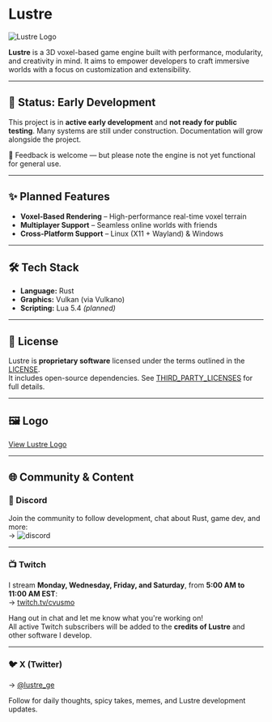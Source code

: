 # Lustre

![Lustre Logo](https://github.com/lustre-ge/lustre/blob/main/logo.png?raw=true)

**Lustre** is a 3D voxel-based game engine built with performance, modularity, and creativity in mind. It aims to empower developers to craft immersive worlds with a focus on customization and extensibility.

---

## 🚧 Status: Early Development

This project is in **active early development** and **not ready for public testing**. Many systems are still under construction. Documentation will grow alongside the project.

💬 Feedback is welcome — but please note the engine is not yet functional for general use.

---

## ✨ Planned Features

- **Voxel-Based Rendering** – High-performance real-time voxel terrain  
- **Multiplayer Support** – Seamless online worlds with friends  
- **Cross-Platform Support** – Linux (X11 + Wayland) & Windows  

---

## 🛠️ Tech Stack

- **Language:** Rust  
- **Graphics:** Vulkan (via Vulkano)  
- **Scripting:** Lua 5.4 *(planned)*  

---

## 📄 License

Lustre is **proprietary software** licensed under the terms outlined in the [LICENSE](LICENSE).  
It includes open-source dependencies. See [THIRD_PARTY_LICENSES](THIRD_PARTY_LICENSES) for full details.

---

## 🖼️ Logo

[View Lustre Logo](https://github.com/cvusmo/lustre/blob/dev/assets/icon/logo.png?raw=true)

---

## 🌐 Community & Content

### 💬 Discord

Join the community to follow development, chat about Rust, game dev, and more:  
→ ![discord](https://discord.gg/WZH4XNgpem)

---

### 📺 Twitch

I stream **Monday, Wednesday, Friday, and Saturday**, from **5:00 AM to 11:00 AM EST**:  
→ [twitch.tv/cvusmo](https://www.twitch.tv/cvusmo)

Hang out in chat and let me know what you're working on!  
All active Twitch subscribers will be added to the **credits of Lustre** and other software I develop.

---

### 🐦 X (Twitter)

→ [@lustre_ge](https://www.x.com/lustre_ge)

Follow for daily thoughts, spicy takes, memes, and Lustre development updates.
